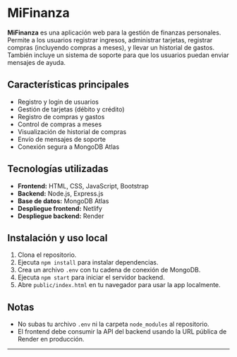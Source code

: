# MiFinanza

**MiFinanza** es una aplicación web para la gestión de finanzas personales. Permite a los usuarios registrar ingresos, administrar tarjetas, registrar compras (incluyendo compras a meses), y llevar un historial de gastos. También incluye un sistema de soporte para que los usuarios puedan enviar mensajes de ayuda.

## Características principales

- Registro y login de usuarios
- Gestión de tarjetas (débito y crédito)
- Registro de compras y gastos
- Control de compras a meses
- Visualización de historial de compras
- Envío de mensajes de soporte
- Conexión segura a MongoDB Atlas

## Tecnologías utilizadas

- **Frontend:** HTML, CSS, JavaScript, Bootstrap
- **Backend:** Node.js, Express.js
- **Base de datos:** MongoDB Atlas
- **Despliegue frontend:** Netlify
- **Despliegue backend:** Render

## Instalación y uso local

1. Clona el repositorio.
2. Ejecuta `npm install` para instalar dependencias.
3. Crea un archivo `.env` con tu cadena de conexión de MongoDB.
4. Ejecuta `npm start` para iniciar el servidor backend.
5. Abre `public/index.html` en tu navegador para usar la app localmente.

## Notas

- No subas tu archivo `.env` ni la carpeta `node_modules` al repositorio.
- El frontend debe consumir la API del backend usando la URL pública de Render en producción.

---